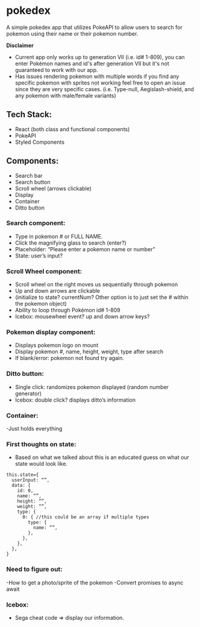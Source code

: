 # pokedex
A simple pokedex app that utilizes PokeAPI to allow users to search for pokemon using their name or their pokemon number.

**Disclaimer**
- Current app only works up to generation VII (i.e. id# 1-809), you can enter Pokémon names and id's after generation VII but it's not guaranteed to work with our app. 
- Has issues rendering pokemon with multiple words if you find any specific pokemon with sprites not working feel free to open an issue since they are very specific cases. (i.e. Type-null, Aegislash-shield, and any pokemon with male/female variants)
## Tech Stack:
- React (both class and functional components)
- PokeAPI
- Styled Components

## Components:
- Search bar
- Search button
- Scroll wheel (arrows clickable)
- Display
- Container
- Ditto button

### Search component:
- Type in pokemon # or FULL NAME.
- Click the magnifying glass to search (enter?)
- Placeholder: “Please enter a pokemon name or number”
- State: user’s input?

### Scroll Wheel component:
- Scroll wheel on the right moves us sequentially through pokemon
- Up and down arrows are clickable
- (initialize to state? currentNum? Other option is to just set the # within the pokemon object)
- Ability to loop through Pokémon id# 1-809
- Icebox: mousewheel event? up and down arrow keys?

### Pokemon display component:
- Displays pokemon logo on mount
- Display pokemon #, name, height, weight, type after search
- If blank/error: pokemon not found try again.

### Ditto button: 
- Single click: randomizes pokemon displayed (random number generator)
- Icebox: double click? displays ditto’s information

### Container: 
-Just holds everything

### First thoughts on state:
- Based on what we talked about this is an educated guess on what our state would look like.
```
this.state={
  userInput: “”,
  data: {
    id: 0,
    name: “”,
    height: “”,
    weight: “”,
    type: {
      0: { //this could be an array if multiple types
        type: {
          name: “”,
        },
      },
    },
  },
}
```

### Need to figure out:
-How to get a photo/sprite of the pokemon
-Convert promises to async await

### Icebox:
- Sega cheat code => display our information.








